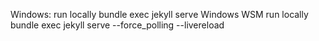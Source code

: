 Windows:
	run locally
		bundle exec jekyll serve
Windows WSM
	run locally
		bundle exec jekyll serve --force_polling --livereload
